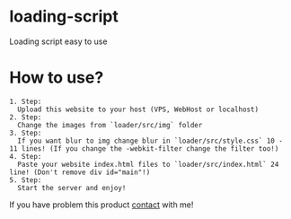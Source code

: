 # loading-script
Loading script easy to use

# How to use?
```
1. Step:
  Upload this website to your host (VPS, WebHost or localhost)
2. Step:
  Change the images from `loader/src/img` folder
3. Step:
  If you want blur to img change blur in `loader/src/style.css` 10 - 11 lines! (If you change the -webkit-filter change the filter too!)
4. Step:
  Paste your website index.html files to `loader/src/index.html` 24 line! (Don't remove div id="main"!)
5. Step:
  Start the server and enjoy!
```
If you have problem this product [contact](https://xb3n6e.hu) with me!
